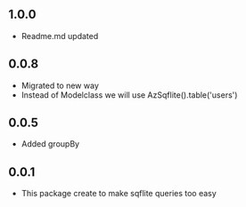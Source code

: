 ## 1.0.0
* Readme.md updated
## 0.0.8
* Migrated to new way
* Instead of Modelclass we will use AzSqflite().table('users')
## 0.0.5
* Added groupBy
## 0.0.1
* This package create to make sqflite queries too easy
